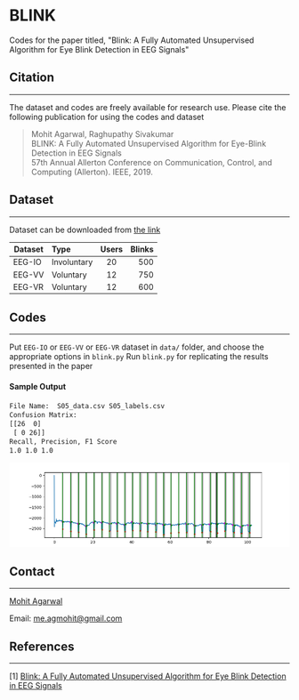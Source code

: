 # BLINK
Codes for the paper titled, "Blink: A Fully Automated Unsupervised Algorithm for Eye Blink Detection in EEG Signals"

## Citation
------------
The dataset and codes are freely available for research use. Please cite the following publication for using the codes and dataset
<blockquote>
  <p>Mohit Agarwal, Raghupathy Sivakumar<br />
BLINK: A Fully Automated Unsupervised Algorithm for Eye-Blink Detection in EEG Signals<br />
57th Annual Allerton Conference on Communication, Control, and Computing (Allerton). IEEE, 2019.</p>
</blockquote>

## Dataset
----------
Dataset can be downloaded from [the link](http://gnan.ece.gatech.edu/eeg-eyeblinks/)

| Dataset       |  Type     | Users         | Blinks|
| ------------- |:----------|:-------------:| -----:|
| EEG-IO        |Involuntary| 20            | 500   |
| EEG-VV        |Voluntary  | 12            | 750   |
| EEG-VR        |Voluntary  | 12            | 600   |

## Codes
--------

Put `EEG-IO` or `EEG-VV` or `EEG-VR` dataset in `data/` folder, and choose the appropriate options in `blink.py`
Run `blink.py` for replicating the results presented in the paper

#### Sample Output

```
File Name:  S05_data.csv S05_labels.csv
Confusion Matrix:
[[26  0]
 [ 0 26]]
Recall, Precision, F1 Score
1.0 1.0 1.0
```

<p align="center">
  <img src="extras/output.png" width="600" title="Visualization of Blink output">
</p>


## Contact
----------

[Mohit Agarwal](http://agmohit.com )

Email: me.agmohit@gmail.com

## References
-------------

[1] [Blink: A Fully Automated Unsupervised Algorithm for Eye Blink Detection in EEG Signals](http://gnan.ece.gatech.edu/archive/agarwal-blink.pdf)
